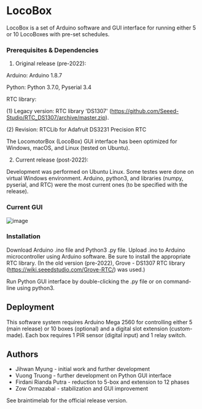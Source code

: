 # LocoBox

LocoBox is a set of Arduino software and GUI interface for running either 5 or 10 LocoBoxes with pre-set schedules.

### Prerequisites & Dependencies

1. Original release (pre-2022):

Arduino: Arduino 1.8.7

Python: Python 3.7.0, Pyserial 3.4

RTC library: 

(1) Legacy version: RTC library 'DS1307' (https://github.com/Seeed-Studio/RTC_DS1307/archive/master.zip).

(2) Revision: RTCLib for Adafruit DS3231 Precision RTC

The LocomotorBox (LocoBox) GUI interface has been optimized for Windows, macOS, and Linux (tested on Ubuntu).


2. Current release (post-2022):

Development was performed on Ubuntu Linux. Some testes were done on virtual Windows environment.
Arduino, python3, and libraries (numpy, pyserial, and RTC) were the most current ones (to be specified with the release).


### Current GUI

![image](https://user-images.githubusercontent.com/7980453/181711619-593a8afd-ae77-48ce-b1c7-e377e0c779d8.png)



### Installation

Download Arduino .ino file and Python3 .py file. 
Upload .ino to Arduino microcontroller using Arduino software. Be sure to install the appropriate RTC library.
(In the old version (pre-2022), Grove - DS1307 RTC library (https://wiki.seeedstudio.com/Grove-RTC/) was used.)

Run Python GUI interface by double-clicking the .py file or on command-line using python3.


## Deployment

This software system requires Arduino Mega 2560 for controlling either 5 (main release) or 10 boxes (optional) and a digital slot extension (custom-made). Each box requires 1 PIR sensor (digital input) and 1 relay switch.


## Authors

* Jihwan Myung - initial work and further development
* Vuong Truong - further development on Python GUI interface
* Firdani Rianda Putra - reduction to 5-box and extension to 12 phases
* Zow Ormazabal - stabilization and GUI improvement

See braintimelab for the official release version.
